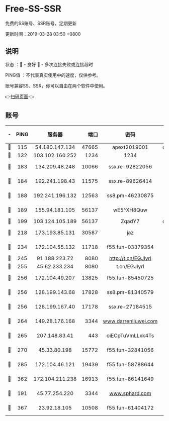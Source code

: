 # Free-SS-SSR

免费的SS账号、SSR账号，定期更新

更新时间：2019-03-28 03:50 +0800

## 说明

状态     ：🙂 - 良好 🙁 - 多次连接失败或连接超时

PING值   ：不代表真实使用中的速度，仅供参考。

账号兼容SS、SSR，你可以自由在两个软件中使用。

👉[扫码页面](https://liesauer.github.io/Free-SS-SSR/)👈

## 账号

|-|PING|服务器|端口|密码|加密方式|区域|
|:----:|:----:|:-----:|-----:|:----:|:----:|:----:|
|🙂|115|54.180.147.134|47665|apext2019001|chacha20|KR|
|🙂|132|103.102.160.252|1234|1234|rc4-md5|JP|
|🙂|183|134.209.48.248|10066|ssx.re-92822056|aes-256-cfb|US|
|🙂|184|192.241.198.43|11575|ssx.re-89626414|aes-256-cfb|US|
|🙂|188|192.241.196.132|12563|ss8.pm-46230875|aes-256-cfb|US|
|🙂|189|155.94.181.105|56137|wE5^XH8Quw|aes-256-cfb|US|
|🙂|199|103.124.105.189|56137|ZqadY7|chacha20|US|
|🙂|218|173.193.85.131|30587|jaz|aes-256-cfb|US|
|🙂|234|172.104.55.132|11718|f55.fun-03379354|aes-256-cfb|SG|
|🙂|245|91.188.223.72|8080|http://t.cn/EGJIyrl|rc4-md5|RU|
|🙂|255|45.62.233.234|8080|t.cn/EGJIyrl|rc4-md5|CA|
|🙂|256|172.104.49.207|13825|f55.fun-85450725|aes-256-cfb|SG|
|🙂|256|128.199.143.68|17828|ss8.pm-81340579|aes-256-cfb|SG|
|🙂|256|128.199.167.40|17178|ssx.re-27184515|aes-256-cfb|SG|
|🙂|264|149.28.176.168|3344|www.darrenliuwei.com|aes-256-cfb|AU|
|🙂|265|207.148.83.41|443|oiECpTuVmLLxk4Ts|aes-256-cfb|AU|
|🙂|270|45.33.80.198|15772|f55.fun-32841056|aes-256-cfb|US|
|🙂|285|172.104.46.121|19439|f55.fun-58788644|aes-256-cfb|SG|
|🙂|362|172.104.211.238|16913|f55.fun-86141649|aes-256-cfb|US|
|🙂|191|45.77.254.220|3344|www.sphard.com|aes-256-cfb|SG|
|🙂|367|23.92.18.105|10508|f55.fun-61404172|aes-256-cfb|US|
